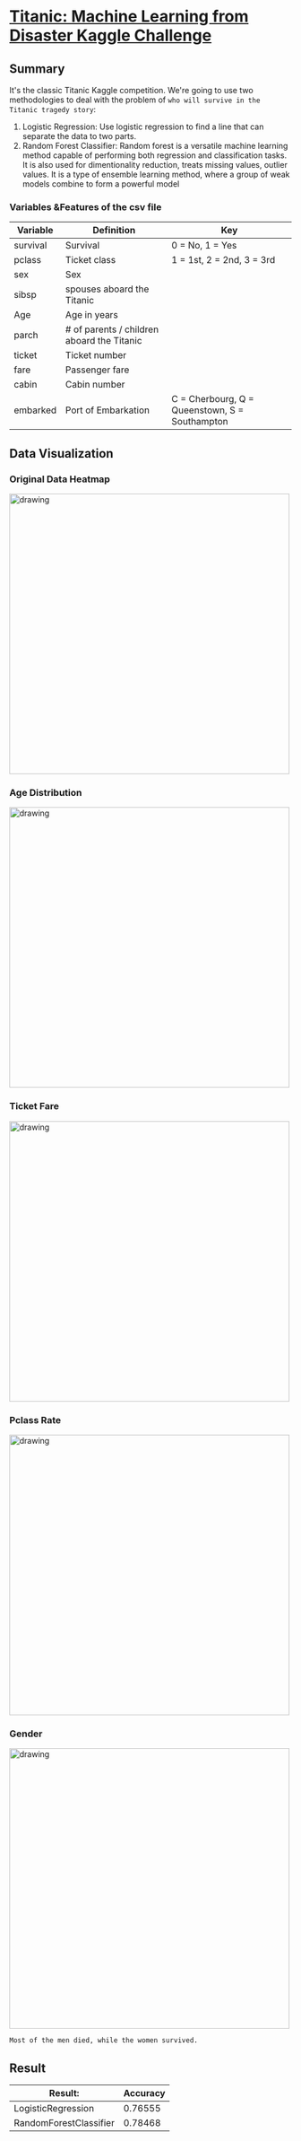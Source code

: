 # [Titanic: Machine Learning from Disaster Kaggle Challenge](https://www.kaggle.com/c/titanic)


## Summary

It's the classic Titanic Kaggle competition. We're going to use two methodologies to deal with the problem of `who will survive in the Titanic tragedy story`:

1. Logistic Regression: Use logistic regression to find a line that can separate the data to two parts.
2. Random Forest Classifier: Random forest is a versatile machine learning method capable of performing both regression and classification tasks. 
It is also used for dimentionality reduction, treats missing values, outlier values. It is a type of ensemble learning method, where a group of weak models combine to form a powerful model

### Variables &Features of the csv file

| Variable  | Definition | Key |
| ------------- | ------------- |-------------|
| survival  | Survival |0 = No, 1 = Yes |
| pclass  | Ticket class  |1 = 1st, 2 = 2nd, 3 = 3rd |
| sex  | Sex  | |
| sibsp  | spouses aboard the Titanic  ||
| Age  | Age in years  | |
| parch  | # of parents / children aboard the Titanic||
| ticket  | Ticket number | |
| fare  | Passenger fare  | |
| cabin  | Cabin number  ||
| embarked  | Port of Embarkation  |C = Cherbourg, Q = Queenstown, S = Southampton |

## Data Visualization

### Original Data Heatmap
<img src="https://github.com/sebaschen/basic_machine_learning/blob/master/1_logistic_regression/Kaggle_Titanic/original_data_heatmap.png" alt="drawing" width="500"/>

### Age Distribution
<img src="https://github.com/sebaschen/basic_machine_learning/blob/master/1_logistic_regression/Kaggle_Titanic/original_data_age_distribution.png" alt="drawing" width="500"/>


### Ticket Fare
<img src="https://github.com/sebaschen/basic_machine_learning/blob/master/1_logistic_regression/Kaggle_Titanic/Ticket_fare.png" alt="drawing" width="500"/>


### Pclass Rate
<img src="https://github.com/sebaschen/basic_machine_learning/blob/master/1_logistic_regression/Kaggle_Titanic/Pclass_rate.png" alt="drawing" width="500"/>


### Gender
<img src="https://github.com/sebaschen/basic_machine_learning/blob/master/1_logistic_regression/Kaggle_Titanic/sex_survived.png" alt="drawing" width="500"/>

```
Most of the men died, while the women survived.
```

## Result 
| Result:   | Accuracy |
| ------------- | ------------- |
| LogisticRegression  | 0.76555 |
| RandomForestClassifier  | 0.78468 |
